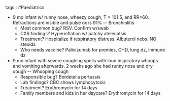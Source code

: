 tags:: #Paediatrics

- 9 mo infant w/ runny nose, wheezy cough, T = 101.5, and RR=60. Retractions are visible and pulse ox is 91% -- Bronchiolitis
	- Most common bug? RSV. Confirm w/swab
	- CXR findings? Hyperinflation w/ patchy atelecatsis
	- Treatment? Hospitalize if respiratory distress. Albuterol nebs. NO steoids
	- Who needs vaccine? Palivizumab for premies, CHD, lung dz, immune dz
- 9 mo infant with severe coughing spells with loud inspiratory whoops and vomiting afterwards. 2 weeks ago she had runny nose and dry cough -- Whooping cough
	- Responsible bug? Bordetella pertussis
	- Lab findings? CBC shows lymphocytosis
	- Treatment? Erythromycin for 14 days
	- Family members and kids in her daycare? Erythromycin for 14 days